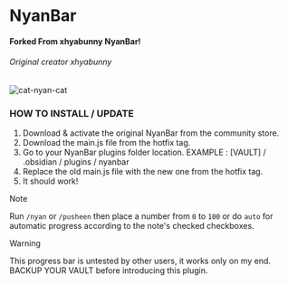 # NyanBar
<h4> Forked From xhyabunny NyanBar! </h4>
<h6>Original creator xhyabunny</h6>

![cat-nyan-cat](https://github.com/xhyabunny/obsidian-sample-plugin/assets/106491722/262b2c04-c5bc-44a3-86d0-26967b9b4660)

### HOW TO INSTALL / UPDATE
1. Download & activate the original NyanBar from the community store.
2. Download the main.js file from the hotfix tag.
3. Go to your NyanBar plugins folder location. EXAMPLE : [VAULT] / .obsidian / plugins / nyanbar
5. Replace the old main.js file with the new one from the hotfix tag.
6. It should work!

> [!NOTE]
> Run `/nyan` or `/pusheen` then place a number from `0` to `100` or do `auto` for automatic progress according to the note's checked checkboxes.

> [!WARNING]
> This progress bar is untested by other users, it works only on my end. BACKUP YOUR VAULT before introducing this plugin.
